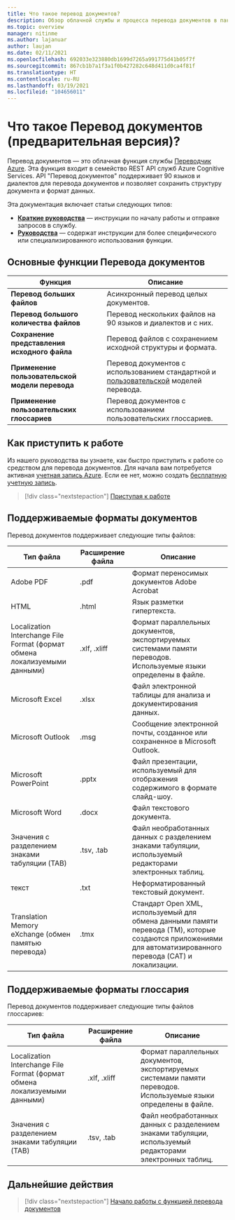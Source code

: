```yaml
---
title: Что такое перевод документов?
description: Обзор облачной службы и процесса перевода документов в пакетном режиме.
ms.topic: overview
manager: nitinme
ms.author: lajanuar
author: laujan
ms.date: 02/11/2021
ms.openlocfilehash: 692033e323880db1699d7265a991775d41b05f7f
ms.sourcegitcommit: 867cb1b7a1f3a1f0b427282c648d411d0ca4f81f
ms.translationtype: HT
ms.contentlocale: ru-RU
ms.lasthandoff: 03/19/2021
ms.locfileid: "104656011"
---
```

# <a name="what-is-document-translation-preview"></a>Что такое Перевод документов (предварительная версия)?

Перевод документов — это облачная функция службы [Переводчик Azure](../translator-info-overview.md). Эта функция входит в семейство REST API служб Azure Cognitive Services. API "Перевод документов" поддерживает 90 языков и диалектов для перевода документов и позволяет сохранить структуру документа и формат данных.

Эта документация включает статьи следующих типов:  

* [**Краткие руководства**](get-started-with-document-translation.md) — инструкции по началу работы и отправке запросов в службу.
* [**Руководства**](create-sas-tokens.md) — содержат инструкции для более специфического или специализированного использования функции.  

## <a name="document-translation-key-features"></a>Основные функции Перевода документов

| Функция | Описание |
| ---------| -------------|
| **Перевод больших файлов**| Асинхронный перевод целых документов.|
|**Перевод большого количества файлов**|Перевод нескольких файлов на 90 языков и диалектов и с них.|
|**Сохранение представления исходного файла**| Перевод файлов с сохранением исходной структуры и формата.|
|**Применение пользовательской модели перевода**| Перевод документов с использованием стандартной и [пользовательской](../customization.md#custom-translator) моделей перевода.|
|**Применение пользовательских глоссариев**|Перевод документов с использованием пользовательских глоссариев.|

## <a name="how-to-get-started"></a>Как приступить к работе

Из нашего руководства вы узнаете, как быстро приступить к работе со средством для перевода документов. Для начала вам потребуется активная [учетная запись Azure](https://azure.microsoft.com/free/cognitive-services/).  Если ее нет, можно создать [бесплатную учетную запись](https://azure.microsoft.com/free).

> [!div class="nextstepaction"]
> [Приступая к работе](get-started-with-document-translation.md)

## <a name="supported-document-formats"></a>Поддерживаемые форматы документов

Перевод документов поддерживает следующие типы файлов:

| Тип файла| Расширение файла|Описание|
|---|---|--|
|Adobe PDF|.pdf|Формат переносимых документов Adobe Acrobat|
|HTML|.html|Язык разметки гипертекста.|
|Localization Interchange File Format (формат обмена локализуемыми данными)|.xlf, .xliff| Формат параллельных документов, экспортируемых системами памяти переводов. Используемые языки определены в файле.|
|Microsoft Excel|.xlsx|Файл электронной таблицы для анализа и документирования данных.|
|Microsoft Outlook|.msg|Сообщение электронной почты, созданное или сохраненное в Microsoft Outlook.|
|Microsoft PowerPoint|.pptx| Файл презентации, используемый для отображения содержимого в формате слайд-шоу.|
|Microsoft Word|.docx| Файл текстового документа.|
|Значения с разделением знаками табуляции (TAB)|.tsv, .tab| Файл необработанных данных с разделением знаками табуляции, используемый редакторами электронных таблиц.|
|текст|.txt| Неформатированный текстовый документ.|
|Translation Memory eXchange (обмен памятью перевода)|.tmx|Стандарт Open XML, используемый для обмена данными памяти перевода (TM), которые создаются приложениями для автоматизированного перевода (CAT) и локализации.|

## <a name="supported-glossary-formats"></a>Поддерживаемые форматы глоссария

Перевод документов поддерживает следующие типы файлов глоссариев:

| Тип файла| Расширение файла|Описание|
|---|---|--|
|Localization Interchange File Format (формат обмена локализуемыми данными)|.xlf, .xliff| Формат параллельных документов, экспортируемых системами памяти переводов. Используемые языки определены в файле.|
|Значения с разделением знаками табуляции (TAB)|.tsv, .tab| Файл необработанных данных с разделением знаками табуляции, используемый редакторами электронных таблиц.|

## <a name="next-steps"></a>Дальнейшие действия

> [!div class="nextstepaction"]
> [Начало работы с функцией перевода документов](get-started-with-document-translation.md)
